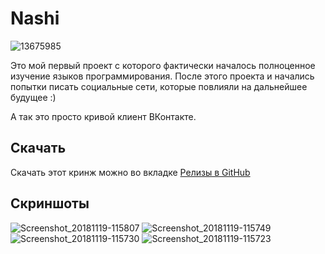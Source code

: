 # Nashi

![13675985](https://github.com/levkopo/Nashi/assets/40952805/8c1067ef-da0d-4bea-afe5-bec3f51aefa2)

Это мой первый проект с которого фактически началось полноценное изучение языков программирования. 
После этого проекта и начались попытки писать социальные сети, которые повлияли на дальнейшее будущее :)

А так это просто кривой клиент ВКонтакте.

## Скачать

Скачать этот кринж можно во вкладке [Релизы в GitHub](https://github.com/levkopo/Nashi/releases)

## Скриншоты 

![Screenshot_20181119-115807](https://github.com/levkopo/Nashi/assets/40952805/526f205a-76cd-4694-9d05-04ec53ea128e)
![Screenshot_20181119-115749](https://github.com/levkopo/Nashi/assets/40952805/0c9dcf02-9186-4ec5-9f6a-eccbc2f938a3)
![Screenshot_20181119-115730](https://github.com/levkopo/Nashi/assets/40952805/879289c2-5713-4636-9695-075cdcb0a396)
![Screenshot_20181119-115723](https://github.com/levkopo/Nashi/assets/40952805/05b65fd6-9398-4b45-aac6-7619f3a82f35)
